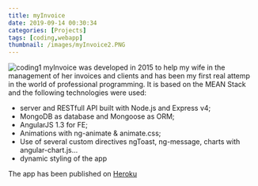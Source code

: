 ```yaml
---
title: myInvoice
date: 2019-09-14 00:30:34
categories: [Projects]
tags: [coding,webapp]
thumbnail: /images/myInvoice2.PNG
---
```

![coding1](/images/myInvoice.PNG)
myInvoice was developed in 2015 to help my wife in the management of her invoices and clients and has been my first real attemp in the world of professional programming. It is based on the MEAN Stack and the following technologies were used:
- server and RESTfull API built with Node.js and Express v4;
- MongoDB as database and Mongoose as ORM;
- AngularJS 1.3 for FE;
- Animations with ng-animate & animate.css;
- Use of several custom directives ngToast, ng-message, charts with angular-chart.js...
- dynamic styling of the app

The app has been published on [Heroku](http://corbeinvoice.herokuapp.com/login) 
